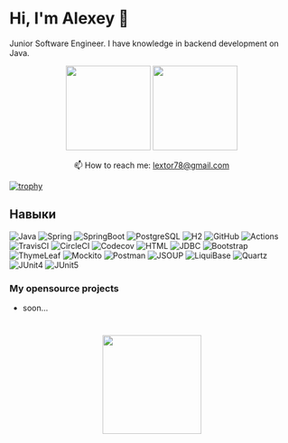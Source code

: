 # Hi, I'm Alexey 👋
Junior Software Engineer. I have knowledge in backend development on Java.

<p align='center'>
   <a href="https://github-readme-stats.vercel.app/api?username=aswsx&show_icons=true&count_private=true"><img
           height=150
           src="https://github-readme-stats.vercel.app/api?username=aswsx&show_icons=true&count_private=true"/></a>
   <a href="https://github.com/aswsx/github-readme-stats"><img height=150
                                                                  src="https://github-readme-stats.vercel.app/api/top-langs/?username=aswsx&layout=compact"/></a>
</p>


<p align='center'>
   📫 How to reach me: <a href='mailto:lextor78@gmail.com'>lextor78@gmail.com</a>
</p>

[![trophy](https://github-profile-trophy.vercel.app/?username=aswsx&theme=darkhub)](https://github.com/aswsx/github-profile-trophy)

## Навыки

![Java](https://img.shields.io/badge/-Java-003f5c?style=for-the-badge&logo=Java)
![Spring](https://img.shields.io/badge/-Spring-003f5c?style=for-the-badge&logo=Spring)
![SpringBoot](https://img.shields.io/badge/-SpringBoot-003f5c?style=for-the-badge&logo=SpringBoot)
![PostgreSQL](https://img.shields.io/badge/-PostgreSQL-003f5c?style=for-the-badge&logo=POstgreSQL)
![H2](https://img.shields.io/badge/-H2-003f5c?style=for-the-badge&logo=H2)
![GitHub](https://img.shields.io/badge/-Github-003f5c?style=for-the-badge&logo=Github)
![Actions](https://img.shields.io/badge/-GithubActions-003f5c?style=for-the-badge&logo=GithubActions)
![TravisCI](https://img.shields.io/badge/-TravisCI-003f5c?style=for-the-badge&logo=TravisCI)
![CircleCI](https://img.shields.io/badge/-CircleCI-003f5c?style=for-the-badge&logo=CircleCI)
![Codecov](https://img.shields.io/badge/-Codecov-003f5c?style=for-the-badge&logo=Codecov)
![HTML](https://img.shields.io/badge/-HTML-003f5c?style=for-the-badge&logo=HTML)
![JDBC](https://img.shields.io/badge/-JDBC-003f5c?style=for-the-badge&logo=JDBC)
![Bootstrap](https://img.shields.io/badge/-Bootstrap-003f5c?style=for-the-badge&logo=Bootstrap)
![ThymeLeaf](https://img.shields.io/badge/-ThymeLeaf-003f5c?style=for-the-badge&logo=ThymeLeaf)
![Mockito](https://img.shields.io/badge/-Mockito-003f5c?style=for-the-badge&logo=Mockito)
![Postman](https://img.shields.io/badge/-Postman-003f5c?style=for-the-badge&logo=Postman)
![JSOUP](https://img.shields.io/badge/-JSOUP-003f5c?style=for-the-badge&logo=JSOUP)
![LiquiBase](https://img.shields.io/badge/-LiquiBase-003f5c?style=for-the-badge&logo=LiquiBase)
![Quartz](https://img.shields.io/badge/-Quartz-003f5c?style=for-the-badge&logo=Quartz)
![JUnit4](https://img.shields.io/badge/-JUnit4-003f5c?style=for-the-badge&logo=JUnit)
![JUnit5](https://img.shields.io/badge/-JUnit5-003f5c?style=for-the-badge&logo=JUnit)

### My opensource projects

*   soon...

<div align="center" style="margin: 40px 0">
   <a href="https://github.com/aswsx/github-profile-views-counter">
       <img width="175px" src="https://komarev.com/ghpvc/?username=aswsx&color=DE002D">
   </a>
</div>
